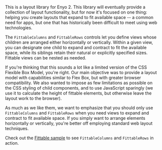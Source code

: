 This is a layout library for Enyo 2. This library will eventually provide a collection of layout functionality, but for now it's focused on one thing: helping you create layouts that expand to fit available space -- a common need for apps, but one that has historically been difficult to meet using web technologies.

The  `FittableColumns` and `FittableRows` controls let you define views whose children are arranged either horizontally or vertically. Within a given view, you can designate one child to expand and contract to fit the available space, while its siblings retain their natural or explicitly specified sizes. Fittable views can be nested as needed.

If you're thinking that this sounds a lot like a limited version of the CSS Flexible Box Model, you're right. Our main objective was to provide a layout model with capabilities similar to Flex Box, but with greater browser compatibility. We also wanted to impose as few limitations as possible on the CSS styling of child components, and to use JavaScript sparingly (we use it to calculate the height of fittable elements, but otherwise leave the layout work to the browser).

As much as we like them, we want to emphasize that you should only use `FittableColumns` and `FittableRows` when you need views to expand and contract to fit available space. If you simply want to arrange elements horizontally or vertically, you're better off employing standard web layout techniques.

Check out the [Fittable sample](http://enyojs.com/samples/fittable) to see `FittableColumns` and `FittableRows` in action.